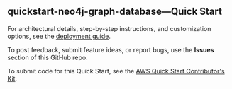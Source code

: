 
## quickstart-neo4j-graph-database—Quick Start

For architectural details, step-by-step instructions, and customization options, see the [deployment guide](https://aws-quickstart.github.io/quickstart-neo4j-graph-database/).

To post feedback, submit feature ideas, or report bugs, use the **Issues** section of this GitHub repo. 

To submit code for this Quick Start, see the [AWS Quick Start Contributor's Kit](https://aws-quickstart.github.io/).